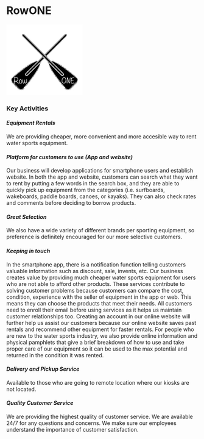   # RowONE

![](IMG_78243.jpg)

### **Key Activities**

#### *Equipment Rentals* ####

We are providing cheaper, more convenient and more accesible way to rent water sports equipment. 

#### *Platform for customers to use (App and website)*

Our business will develop applications for smartphone users and establish website. In both the app and website, customers can search what they want to rent by putting a few words in the search box, and they are able to quickly pick up equipment from the categories (i.e. surfboards, wakeboards, paddle boards, canoes, or kayaks). They can also check rates and comments before deciding to borrow products.

#### *Great Selection* ####
 
We also have a wide variety of different brands per sporting equipment, so preference is definitely encouraged for our more selective customers.

#### *Keeping in touch* ####
In the smartphone app, there is a notification function telling customers valuable information such as discount, sale, invents, etc.
Our business creates value by providing much cheaper water sports equipment for users who are not able to afford other products. 
These services contribute to solving customer problems because customers can compare the cost, condition, experience with the seller of
equipment in the app or web. 
This means they can choose the products that meet their needs. All customers need to enroll their email before using services as it
helps us maintain customer relationships too. Creating an account in our online website will further help us assist our customers
because our online website saves past rentals and recommend other equipment for faster rentals. For people who are new to the water
sports industry, we also provide online information and physical pamphlets that give a brief breakdown of how to use and take proper
care of our equipment so it can be used to the max potential and returned in the condition it was rented.

#### *Delivery and Pickup Service* ####
Available to those who are going to remote location where our kiosks are not located. 

#### *Quality Customer Service* ####
We are providing the highest quality of customer service. We are available 24/7 for any questions and concerns. We make sure our
employees understand the importance of customer satisfaction. 
